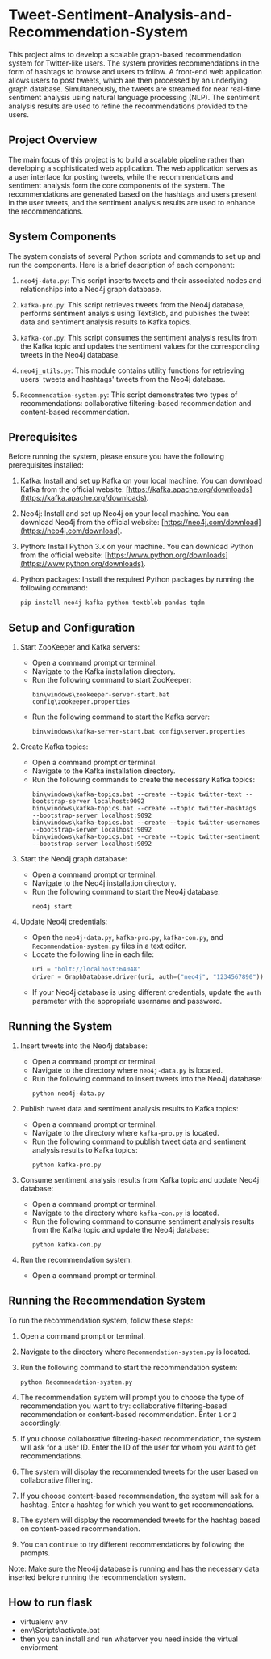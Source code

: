# Tweet-Sentiment-Analysis-and-Recommendation-System

This project aims to develop a scalable graph-based recommendation system for Twitter-like users. The system provides recommendations in the form of hashtags to browse and users to follow. A front-end web application allows users to post tweets, which are then processed by an underlying graph database. Simultaneously, the tweets are streamed for near real-time sentiment analysis using natural language processing (NLP). The sentiment analysis results are used to refine the recommendations provided to the users.

## Project Overview
The main focus of this project is to build a scalable pipeline rather than developing a sophisticated web application. The web application serves as a user interface for posting tweets, while the recommendations and sentiment analysis form the core components of the system. The recommendations are generated based on the hashtags and users present in the user tweets, and the sentiment analysis results are used to enhance the recommendations.

## System Components

The system consists of several Python scripts and commands to set up and run the components. Here is a brief description of each component:

1. `neo4j-data.py`: This script inserts tweets and their associated nodes and relationships into a Neo4j graph database.

2. `kafka-pro.py`: This script retrieves tweets from the Neo4j database, performs sentiment analysis using TextBlob, and publishes the tweet data and sentiment analysis results to Kafka topics.

3. `kafka-con.py`: This script consumes the sentiment analysis results from the Kafka topic and updates the sentiment values for the corresponding tweets in the Neo4j database.

4. `neo4j_utils.py`: This module contains utility functions for retrieving users' tweets and hashtags' tweets from the Neo4j database.

5. `Recommendation-system.py`: This script demonstrates two types of recommendations: collaborative filtering-based recommendation and content-based recommendation.

## Prerequisites

Before running the system, please ensure you have the following prerequisites installed:

1. Kafka: Install and set up Kafka on your local machine. You can download Kafka from the official website: [https://kafka.apache.org/downloads](https://kafka.apache.org/downloads).

2. Neo4j: Install and set up Neo4j on your local machine. You can download Neo4j from the official website: [https://neo4j.com/download](https://neo4j.com/download).

3. Python: Install Python 3.x on your machine. You can download Python from the official website: [https://www.python.org/downloads](https://www.python.org/downloads).

4. Python packages: Install the required Python packages by running the following command:
   ```
   pip install neo4j kafka-python textblob pandas tqdm
   ```

## Setup and Configuration

1. Start ZooKeeper and Kafka servers:
   - Open a command prompt or terminal.
   - Navigate to the Kafka installation directory.
   - Run the following command to start ZooKeeper:
     ```
     bin\windows\zookeeper-server-start.bat config\zookeeper.properties
     ```
   - Run the following command to start the Kafka server:
     ```
     bin\windows\kafka-server-start.bat config\server.properties
     ```

2. Create Kafka topics:
   - Open a command prompt or terminal.
   - Navigate to the Kafka installation directory.
   - Run the following commands to create the necessary Kafka topics:
     ```
     bin\windows\kafka-topics.bat --create --topic twitter-text --bootstrap-server localhost:9092
     bin\windows\kafka-topics.bat --create --topic twitter-hashtags --bootstrap-server localhost:9092
     bin\windows\kafka-topics.bat --create --topic twitter-usernames --bootstrap-server localhost:9092
     bin\windows\kafka-topics.bat --create --topic twitter-sentiment --bootstrap-server localhost:9092
     ```

3. Start the Neo4j graph database:
   - Open a command prompt or terminal.
   - Navigate to the Neo4j installation directory.
   - Run the following command to start the Neo4j database:
     ```
     neo4j start
     ```

4. Update Neo4j credentials:
   - Open the `neo4j-data.py`, `kafka-pro.py`, `kafka-con.py`, and `Recommendation-system.py` files in a text editor.
   - Locate the following line in each file:
     ```python
     uri = "bolt://localhost:64048"
     driver = GraphDatabase.driver(uri, auth=("neo4j", "1234567890"))
     ```
   - If your Neo4j database is using different credentials, update the `auth` parameter with the appropriate username and password.

## Running the System

1. Insert tweets into the Neo4j database:
   - Open a command prompt or terminal.
   - Navigate to the directory where `neo4j-data.py` is located.
   - Run the following command to insert tweets into the Neo4j database:
     ```
     python neo4j-data.py
     ```

2. Publish tweet data and sentiment analysis results to Kafka topics:
   - Open a command prompt or terminal.
   - Navigate to the directory where `kafka-pro.py` is located.
   - Run the following command to publish tweet data and sentiment analysis results to Kafka topics:
     ```
     python kafka-pro.py
     ```

3. Consume sentiment analysis results from Kafka topic and update Neo4j database:
   - Open a command prompt or terminal.
   - Navigate to the directory where `kafka-con.py` is located.
   - Run the following command to consume sentiment analysis results from the Kafka topic and update the Neo4j database:
     ```
     python kafka-con.py
     ```

4. Run the recommendation system:
   - Open a command prompt or terminal.
  ## Running the Recommendation System

To run the recommendation system, follow these steps:

1. Open a command prompt or terminal.

2. Navigate to the directory where `Recommendation-system.py` is located.

3. Run the following command to start the recommendation system:
   ```
   python Recommendation-system.py
   ```

4. The recommendation system will prompt you to choose the type of recommendation you want to try: collaborative filtering-based recommendation or content-based recommendation. Enter `1` or `2` accordingly.

5. If you choose collaborative filtering-based recommendation, the system will ask for a user ID. Enter the ID of the user for whom you want to get recommendations.

6. The system will display the recommended tweets for the user based on collaborative filtering.

7. If you choose content-based recommendation, the system will ask for a hashtag. Enter a hashtag for which you want to get recommendations.

8. The system will display the recommended tweets for the hashtag based on content-based recommendation.

9. You can continue to try different recommendations by following the prompts.

Note: Make sure the Neo4j database is running and has the necessary data inserted before running the recommendation system.

## How to run flask 
* virtualenv env
* env\Scripts\activate.bat
* then you can install and run whaterver you need inside the virtual enviorment 